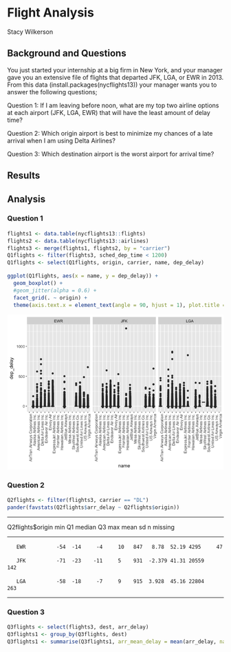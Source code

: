 # Flight Analysis
Stacy Wilkerson  



## Background and Questions
You just started your internship at a big firm in New York, and your manager gave you an extensive file of flights that departed JFK, LGA, or EWR in 2013. From this data (install.packages(nycflights13)) your manager wants you to answer the following questions;

Question 1: If I am leaving before noon, what are my top two airline options at each airport (JFK, LGA, EWR) that will have the least amount of delay time?

Question 2: Which origin airport is best to minimize my chances of a late arrival when I am using Delta Airlines?

Question 3: Which destination airport is the worst airport for arrival time?

## Results


## Analysis

### Question 1


```r
flights1 <- data.table(nycflights13::flights)
flights2 <- data.table(nycflights13::airlines)
flights3 <- merge(flights1, flights2, by = "carrier")
Q1flights <- filter(flights3, sched_dep_time < 1200)
Q1flights <- select(Q1flights, origin, carrier, name, dep_delay)
```




```r
ggplot(Q1flights, aes(x = name, y = dep_delay)) +
  geom_boxplot() +
  #geom_jitter(alpha = 0.6) +
  facet_grid(. ~ origin) +
  theme(axis.text.x = element_text(angle = 90, hjust = 1), plot.title = element_text(hjust = 0.5))
```

![](Task4analysis_files/figure-html/unnamed-chunk-2-1.png)<!-- -->



### Question 2


```r
Q2flights <- filter(flights3, carrier == "DL")
pander(favstats(Q2flights$arr_delay ~ Q2flights$origin))
```


------------------------------------------------------------------------------
 Q2flights$origin   min   Q1   median   Q3   max   mean   sd     n    missing 
------------------ ----- ---- -------- ---- ----- ------ ----- ----- ---------
       EWR          -54  -14     -4     10   847   8.78  52.19 4295     47    

       JFK          -71  -23    -11     5    931  -2.379 41.31 20559    142   

       LGA          -58  -18     -7     9    915  3.928  45.16 22804    263   
------------------------------------------------------------------------------


### Question 3


```r
Q3flights <- select(flights3, dest, arr_delay)
Q3flights1 <- group_by(Q3flights, dest)
Q3flights1 <- summarise(Q3flights1, arr_mean_delay = mean(arr_delay, na.rm = TRUE))
```





